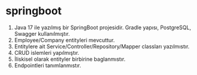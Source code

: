 # springboot
1. Java 17 ile yazılmış bir SpringBoot projesidir. Gradle yapısı, PostgreSQL, Swagger kullanılmıştır. 
2. Employee/Company entityleri mevcuttur. 
3. Entitylere ait Service/Controller/Repository/Mapper classları yazılmıstır.
4. CRUD islemleri yapılmıştır. 
5. İliskisel olarak entityler birbirine baglanmıstır. 
6. Endpointleri tanımlanmıstır. 
